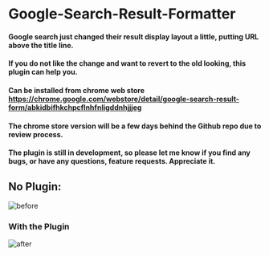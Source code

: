 # Google-Search-Result-Formatter


#### Google search just changed their result display layout a little, putting URL above the title line.

#### If you do not like the change and want to revert to the old looking, this plugin can help you.

####  Can be installed from chrome web store https://chrome.google.com/webstore/detail/google-search-result-form/abkidbifhkchpcflnhfnligddnhjjjeg

#### The chrome store version will be a few days behind the Github repo due to review process.

####  The plugin is still in development, so please let me know if you find any bugs,  or have any questions, feature requests. Appreciate it. 

#### 

## No Plugin:
![before](https://user-images.githubusercontent.com/16822569/72548203-78e1fb80-384b-11ea-8e36-a4f1762cd20c.PNG)


### With the Plugin
![after](https://user-images.githubusercontent.com/16822569/72548208-7b445580-384b-11ea-81d4-83f2b38dcf29.PNG)
